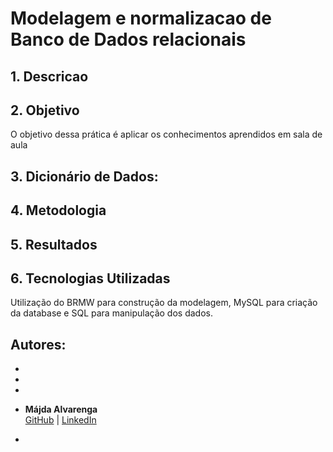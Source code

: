 # Modelagem e normalizacao de Banco de Dados relacionais

## 1. Descricao


## 2. Objetivo

O objetivo dessa prática é aplicar os conhecimentos aprendidos em sala de aula 


## 3. Dicionário de Dados:


## 4. Metodologia



## 5. Resultados



## 6. Tecnologias Utilizadas

Utilização do BRMW para construção da modelagem, MySQL para criação da database e SQL para manipulação dos dados.

## Autores:
- 

- 

-


- **Májda Alvarenga**  
  [GitHub](https://github.com/majdaalvarenga) | [LinkedIn](https://www.linkedin.com/in/majdaalvarenga/)


- 
